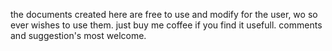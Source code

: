 the documents created here are free to use and modify for the user, wo so ever wishes to use them.
just buy me coffee if you find it usefull.
comments and suggestion's most welcome.
